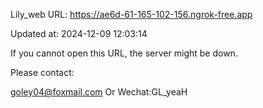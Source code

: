 Lily_web URL: https://ae6d-61-165-102-156.ngrok-free.app

Updated at: 2024-12-09 12:03:14

If you cannot open this URL, the server might be down.

Please contact: 

goley04@foxmail.com Or Wechat:GL_yeaH